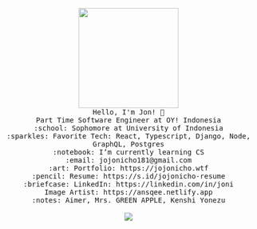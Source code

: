 <p align="center">
  <img src="https://i.imgur.com/IyjFcq1.png" width="200px">
  <br>
  <samp>
    Hello, I'm Jon! 👋<br>
    Part Time Software Engineer at OY! Indonesia<br>
    :school: Sophomore at University of Indonesia<br>
    :sparkles: Favorite Tech: React, Typescript, Django, Node, GraphQL, Postgres<br>
    :notebook: I’m currently learning CS <br>
    :email:	jojonicho181@gmail.com <br>
    :art: Portfolio: https://jojonicho.wtf <br>
    :pencil: Resume: https://s.id/jojonicho-resume <br>
    :briefcase: LinkedIn: https://linkedin.com/in/joni <br>
    Image Artist: https://ansqee.netlify.app <br>
    :notes: Aimer, Mrs. GREEN APPLE, Kenshi Yonezu <br>
  </samp>
  <br>
  <img src="https://github-readme-stats.vercel.app/api?username=jojonicho">
</p>
